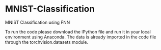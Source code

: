 # MNIST-Classification
MNIST Classification using FNN

To run the code please download the IPython file and run it in your local environment using Anaconda. The data is already imported in the code file through the torchvision.datasets module.
